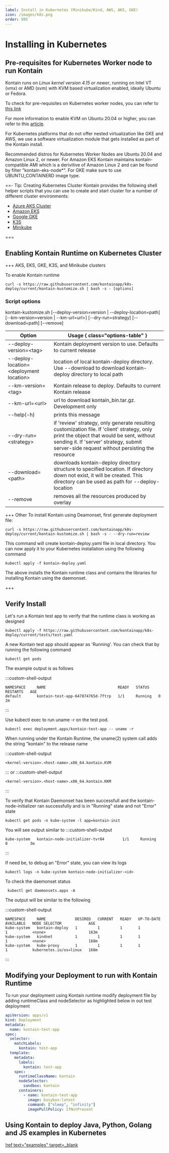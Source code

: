 ```yaml
---
label: Install in Kubernetes (Minikube/Kind, AWS, AKS, GKE)
icon: /images/k8s.png
order: 995
---
```


# Installing in Kubernetes
## Pre-requisites for Kubernetes Worker node to run Kontain
Kontain runs on *Linux kernel version 4.15 or newer*, running on Intel VT (vmx) or AMD (svm) with KVM based virtualization enabled, ideally Ubuntu or Fedora.  

To check for pre-requisites on Kubernetes worker nodes, you can refer to [this link](/getting_started/install_linux/#checking-for-pre-requisites)

For more information to enable KVM on Ubuntu 20.04 or higher, you can refer to this [article](https://linuxize.com/post/how-to-install-kvm-on-ubuntu-20-04/).

For Kubernetes platforms that do not offer nested virtualization like GKE and AWS, we use a software virtualization module that gets installed as part of the Kontain install.

Recommended distros for Kubernetes Worker Nodes are Ubuntu 20.04 and Amazon Linux 2, or newer. For Amazon EKS Kontain maintains kontain-compatible AMI which is a derivitive of Amazon Linux 2 and can be found by filter "kontain-eks-node*". For GKE make sure to use UBUNTU_CONTAINERD image type. 

==- Tip: Creating Kubernetes Cluster
Kontain provides the following shell helper scripts that you can use to create and start cluster for a number of different cluster environments:

- [Azure AKS Cluster](/appendix/azure_aks/)
- [Amazon EKS](/appendix/amazon_eks/)
- [Google GKE](/appendix/google-gke/)
- [K3S](/appendix/k3s/)
- [Minikube](/appendix/minikube/)

===


## Enabling Kontain Runtime on Kubernetes Cluster

+++ AKS, EKS, GKE, K3S, and Minikube clusters

To enable Kontain runtime 
```
curl -s https://raw.githubusercontent.com/kontainapp/k8s-deploy/current/kontain-kustomize.sh | bash -s - [options]
```
### Script options

kontain-kustomize.sh [--deploy-version=version | --deploy-location=path] [--km-version=version | --km-url=url>] [--dry-run=strategy] [--download=path] [--remove]

Option| Usage { class="options-table" }
----------------------------------|---
--deploy-version=\<tag> | Kontain deployment version to use. Defaults to current release
--deploy-location=\<deployment location> | location of local kontain-deploy directory. Use --download to download kontain-deploy directory to local path 
--km-version=\<tag> | Kontain release to deploy. Defaults to current Kontain release
--km-url=\<url> | url to download kontain_bin.tar.gz. Development only
--help(-h) | prints this message
--dry-run=\<strategy> | if 'review' strategy, only generate resulting customization file. If 'client' strategy, only print the object that would be sent, without sending it. If 'server' strategy, submit server-side request without persisting the resource
--download=\<path> | downloads kontain-deploy directory structure to specified location. If directory down not exist, it will be created. This directory can be used as path for --deploy-location 
 --remove | removes all the resources produced by overlay

+++ Other 
To install Kontain using Deamonset, first generate deployment file:  

```shell
curl -s https://raw.githubusercontent.com/kontainapp/k8s-deploy/current/kontain-kustomize.sh | bash -s - --dry-run=review
```

This command will create kontain-deploy.yaml file in local directory. 
You can now apply it to your Kubernetes installation using the following command

```shell
kubectl apply -f kontain-deploy.yaml
```

The above installs the Kontain runtime class and contains the libraries for installing Kontain using the daemonset.

+++

## Verify Install
Let's run a Kontain test app to verify that the runtime class is working as designed

```shell
kubectl apply -f https://raw.githubusercontent.com/kontainapp/k8s-deploy/current/tests/test.yaml
```
A new Kontain test app should appear as 'Running'. You can check that by running the following command

```shell
kubectl get pods 
```
The example output is as follows

:::custom-shell-output
```
NAMESPACE     NAME                                READY   STATUS    RESTARTS   AGE
default       kontain-test-app-647874765d-7ftrp   1/1     Running   0          2m
```
:::

Use kubectl exec to run uname -r on the test pod.


```shell
kubectl exec deployment.apps/kontain-test-app -- uname -r
```
When running under the Kontain Runtime, the uname(2) system call adds the string "kontain" to the release name 

:::custom-shell-output
```
<kernel-version>.<host-name>.x86_64.kontain.KVM 
```
:::
or
:::custom-shell-output
```
<kernel-version>.<host-name>.x86_64.kontain.KKM
```
:::


To verify that Kontain Daemonset has been successfull and the kontain-node-initializer ran successfully and is in "Running" state and not "Error" state
```shell
kubectl get pods -n kube-system -l app=kontain-init
```

You will see output similar to
:::custom-shell-output
```
kube-system   kontain-node-initializer-tvr84        1/1     Running   0          3m
```
:::

If need be, to debug an "Error" state, you can view its logs
```shell
kubectl logs -n kube-system kontain-node-initializer-<id>
```

To check the daemonset status
```shell
 kubectl get daemonsets.apps -A
```
The output will be similar to the following

:::custom-shell-output
```
NAMESPACE     NAME             DESIRED   CURRENT   READY   UP-TO-DATE   AVAILABLE   NODE SELECTOR            AGE
kube-system   kontain-deploy   1         1         1       1            1           <none>                   163m
kube-system   kindnet          1         1         1       1            1           <none>                   168m
kube-system   kube-proxy       1         1         1       1            1           kubernetes.io/os=linux   168m
```
:::
## Modifying your Deployment to run with Kontain Runtime
To run your deployment using Kontain runtime modify deployment file by adding runtimeClass and nodeSelector as highlighted below in out test deployment

```yaml !#14-16
apiVersion: apps/v1
kind: Deployment
metadata:
  name: kontain-test-app
spec:
  selector:
    matchLabels:
      kontain: test-app
  template:
    metadata:
      labels:
        kontain: test-app
    spec:
      runtimeClassName: kontain
      nodeSelector:
        sandbox: kontain
      containers:
        - name: kontain-test-app
          image: busybox:latest
          command: ["sleep", "infinity"]
          imagePullPolicy: IfNotPresent
```
## Using Kontain to deploy Java, Python, Golang and JS examples in Kubernetes
[!ref text="examples" target=_blank](https://github.com/kontainapp/guide-examples/tree/master/examples)

